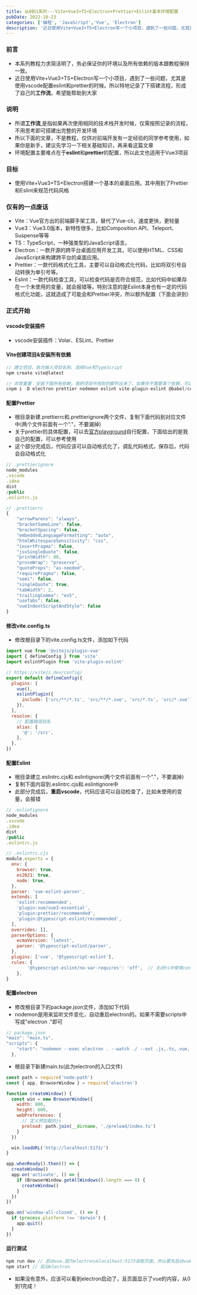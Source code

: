 ```yaml
---
title: 从0到1系列---Vite+Vue3+TS+Electron+Prettier+Eslint基本环境配置
pubDate: 2022-10-23
categories: ['编程', 'JavaScript','Vue', 'Electron']
description: '近日使用Vite+Vue3+TS+Electron写一个小项目，遇到了一些问题，尤其是使用vscode配置eslint和prettier的时候。所以特地记录了下搭建流程，形成了自己的工作流，希望能帮助到大家'
---
```


### 前言

- 本系列教程力求简洁明了，务必保证你的环境以及所有依赖的版本跟教程保持一致。
- 近日使用Vite+Vue3+TS+Electron写一个小项目，遇到了一些问题，尤其是使用vscode配置eslint和prettier的时候。所以特地记录了下搭建流程，形成了自己的**工作流**，希望能帮助到大家

### 说明

- 所谓**工作流**,是指如果再次使用相同的技术栈开发时候，仅需按照记录的流程，不用思考即可搭建出完整的开发环境
- 所以下面的文章，不是教程，仅供对前端开发有一定经验的同学参考使用，如果你是新手，建议先学习一下相关基础知识，再来看这篇文章
- 环境配置主要难点在于**eslint**和**prettier**的配置，所以此文也适用于Vue3项目

### 目标

- 使用Vite+Vue3+TS+Electron搭建一个基本的桌面应用。其中用到了Prettier和Eslint来规范代码风格

### 仅有的一点废话

- Vite：Vue官方出的前端脚手架工具，替代了Vue-cli，速度更快，更轻量
- Vue3：Vue3.0版本，新特性很多，比如Composition API、Teleport、Suspense等等
- TS：TypeScript，一种强类型的JavaScript语言。
- Electron：一款开源的跨平台桌面应用开发工具，可以使用HTML、CSS和JavaScript来构建跨平台的桌面应用。
- Prettier：一款代码格式化工具，主要可以自动格式化代码，比如将双引号自动转换为单引号等。
- Eslint：一款代码检查工具，可以检查代码是否符合规范，比如代码中如果存在一个未使用的变量，就会报错等。特别注意的是Eslint本身也有一定的代码格式化功能，这就造成了可能会和Prettier冲突，所以额外配置（下面会讲到）

### 正式开始

#### vscode安装插件

- vscode安装插件：Volar、ESLint、Prettier

#### Vite创建项目&安装所有依赖

```javascript
// 建立项目，依次输入项目名称、选择Vue和TypeScript
npm create vite@latest

// 非常重要：安装下面所有依赖，我把项目中用到的都列出来了，如果你不需要某个依赖，可以自行删除
cnpm i -D electron prettier nodemon eslint vite-plugin-eslint @babel/core @babel/eslint-parser @typescript-eslint/parser @typescript-eslint/eslint-plugin eslint-plugin-prettier eslint-config-prettier eslint-plugin-vue
```

#### 配置Prettier

- 根目录新建.prettierrc和.prettierignore两个文件，复制下面代码到对应文件中(两个文件前面有一个"."，不要漏掉)
- 关于prettier的具体配置，可以去[官方playground](https://prettier.io/playground)自行配置，下面给出的是我自己的配置，可以参考使用
- 这个部分完成后，代码应该可以自动格式化了，调乱代码格式，保存后，代码会自动格式化

```javascript
// .prettierignore
node_modules
.vscode
.idea
dist
/public
.eslintrc.js

// .prettierrc
{
    "arrowParens": "always",
    "bracketSameLine": false,
    "bracketSpacing": false,
    "embeddedLanguageFormatting": "auto",
    "htmlWhitespaceSensitivity": "css",
    "insertPragma": false,
    "jsxSingleQuote": false,
    "printWidth": 80,
    "proseWrap": "preserve",
    "quoteProps": "as-needed",
    "requirePragma": false,
    "semi": false,
    "singleQuote": true,
    "tabWidth": 2,
    "trailingComma": "es5",
    "useTabs": false,
    "vueIndentScriptAndStyle": false
}
```

#### 修改vite.config.ts

- 修改根目录下的vite.config.ts文件，添加如下代码

```javascript
import vue from '@vitejs/plugin-vue'
import { defineConfig } from 'vite'
import eslintPlugin from 'vite-plugin-eslint'

// https://vitejs.dev/config/
export default defineConfig({
  plugins: [
    vue(),
    eslintPlugin({
      include: ['src/**/*.ts', 'src/**/*.vue', 'src/*.ts', 'src/*.vue'],
    }),
  ],
  resolve: {
    // 配置路径别名
    alias: {
      '@': '/src',
    },
  },
})
```

#### 配置Eslint

- 根目录建立.eslintrc.cjs和.eslintignore(两个文件前面有一个"."，不要漏掉)
- 复制下面内容到.eslintrc.cjs和.eslintignore中
- 此部分完成后，**重启vscode**，代码应该可以自动检查了，比如未使用的变量，会报错

```javascript
// .eslintignore
node_modules
.vscode
.idea
dist
/public
.eslintrc.js

// .eslintrc.cjs
module.exports = {
  env: {
    browser: true,
    es2021: true,
    node: true,
  },
  parser: 'vue-eslint-parser',
  extends: [
    'eslint:recommended',
    'plugin:vue/vue3-essential',
    'plugin:prettier/recommended',
    'plugin:@typescript-eslint/recommended',
  ],
  overrides: [],
  parserOptions: {
    ecmaVersion: 'latest',
    parser: '@typescript-eslint/parser',
  },
  plugins: ['vue', '@typescript-eslint'],
  rules: {
		'@typescript-eslint/no-var-requires': 'off',  // 关闭ts中使用const导入模块的时候错误提示
	},
}
```

#### 配置electron

- 修改根目录下的package.json文件，添加如下代码
- nodemon是用来监听文件变化，自动重启electron的。如果不需要scripts中写成"electron ."即可

```javascript
// package.json
"main": "main.ts",
"scripts": {
    "start": "nodemon --exec electron . --watch ./ --ext .js,.ts,.vue,.html,.css,.json"
  },

```

- 根目录下新建main.ts(此为electron的入口文件)

```javascript
const path = require('node:path')
const { app, BrowserWindow } = require('electron')

function createWindow() {
  const win = new BrowserWindow({
    width: 800,
    height: 600,
    webPreferences: {
      // 定义预加载的js
      preload: path.join(__dirname, './preload/index.ts')
    }
  })

  win.loadURL('http://localhost:5173/')
}

app.whenReady().then(() => {
  createWindow()
  app.on('activate', () => {
    if (BrowserWindow.getAllWindows().length === 0) {
      createWindow()
    }
  })
})

app.on('window-all-closed', () => {
  if (process.platform !== 'darwin') {
    app.quit()
  }
})
```

#### 运行测试

```javascript
npm run dev // 启动vue.因为electron从localhost:5173读取页面，所以要先启动vue
npm start // 启动electron
```

- 如果没有意外，应该可以看到electron启动了，且页面显示了vue的内容，从0到1完成！
